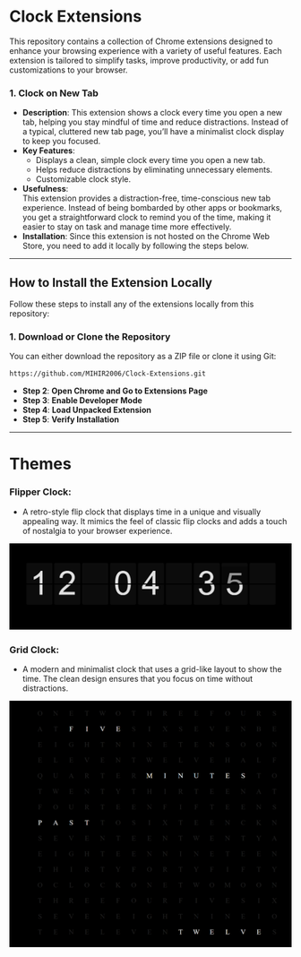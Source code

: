 # Clock Extensions

This repository contains a collection of Chrome extensions designed to enhance your browsing experience with a variety of useful features. Each extension is tailored to simplify tasks, improve productivity, or add fun customizations to your browser.


### 1. **Clock on New Tab**

   - **Description**: This extension shows a clock every time you open a new tab, helping you stay mindful of time and reduce distractions. Instead of a typical, cluttered new tab page, you’ll have a minimalist clock display to keep you focused.
   - **Key Features**:
     - Displays a clean, simple clock every time you open a new tab.
     - Helps reduce distractions by eliminating unnecessary elements.
     - Customizable clock style.
   - **Usefulness**:  
     This extension provides a distraction-free, time-conscious new tab experience. Instead of being bombarded by other apps or bookmarks, you get a straightforward clock to remind you of the time, making it easier to stay on task and manage time more effectively.
   - **Installation**:
     Since this extension is not hosted on the Chrome Web Store, you need to add it locally by following the steps below.

---

<!--
### 2. **[Extension Name 2]**
   - **Description**: A brief overview of what this extension does. Explain its purpose and features.
   - **Key Features**:
     - Feature 1
     - Feature 2
     - Feature 3
   - **Installation**:
     Since this extension is not hosted on the Chrome Web Store, you need to add it locally by following the steps below.

-->


## How to Install the Extension Locally

Follow these steps to install any of the extensions locally from this repository:

### 1. Download or Clone the Repository

You can either download the repository as a ZIP file or clone it using Git:

```bash
https://github.com/MIHIR2006/Clock-Extensions.git
```

- **Step 2**: **Open Chrome and Go to Extensions Page**
- **Step 3**: **Enable Developer Mode**
- **Step 4**: **Load Unpacked Extension**
- **Step 5**: **Verify Installation**

---

# Themes

### Flipper Clock:

- A retro-style flip clock that displays time in a unique and visually appealing way. It mimics the feel of classic flip clocks and adds a touch of nostalgia to your browser experience.

![Flip Clock](https://github.com/MIHIR2006/Clock-Extensions/blob/main/Flip.png)

### Grid Clock:

- A modern and minimalist clock that uses a grid-like layout to show the time. The clean design ensures that you focus on time without distractions.

![Grid Clock](https://github.com/MIHIR2006/Clock-Extensions/blob/main/Grid.png)


